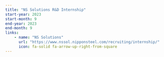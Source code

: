 ```yaml
---
title: "NS Solutions R&D Internship"
start-year: 2023
start-month: 9
end-year: 2023
end-month: 9
links:
    - name: "NS Solutions"
      url: "https://www.nssol.nipponsteel.com/recruiting/internship/"
      icon: fa-solid fa-arrow-up-right-from-square
---
```

